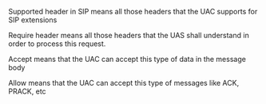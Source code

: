 Supported header in SIP means all those headers that the UAC supports for SIP extensions

Require header means all those headers that the UAS shall understand in order to process this request.

Accept means that the UAC can accept this type of data in the message body

Allow means that the UAC can accept this type of messages like ACK, PRACK, etc
